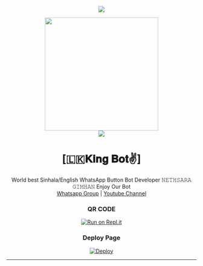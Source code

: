 


<div align="center">		
<img src= "https://camo.githubusercontent.com/71b837571c48af3aa60a73dbc9d5936aa359d78efbfa8a6743cbbbc16b80ef4d/68747470733a2f2f63646e2e646973636f72646170702e636f6d2f6174746163686d656e74732f3830353930323039333930363630383138362f3830353931333937323533353539303932322f74656e6f722e676966"/>
</p>
<div align="center">
  <img src="https://telegra.ph/file/35883180004518cb15fe9.jpg" width="300" height="300">
	<div align="center">
<img src= "https://camo.githubusercontent.com/71b837571c48af3aa60a73dbc9d5936aa359d78efbfa8a6743cbbbc16b80ef4d/68747470733a2f2f63646e2e646973636f72646170702e636f6d2f6174746163686d656e74732f3830353930323039333930363630383138362f3830353931333937323533353539303932322f74656e6f722e676966"/>
</p> 

  <h1>[🇱🇰𝐊𝐢𝐧𝐠 𝐁𝐨𝐭✌️]</h1>
</div>
<p align="center">
    World best Sinhala/English WhatsApp Button Bot Developer 𝙽𝙴𝚃𝙷𝚂𝙰𝚁𝙰 𝙶𝙸𝙼𝙷𝙰𝙽 Enjoy Our Bot
    <br>
        <a href="https://chat.whatsapp.com/FxRkE50toG4KtC8p9703PY">Whatsapp Group</a> |
        <a href="https://youtube.com/channel/UCgwWV1Cya4_gUFKYOQYQtHw">Youtube Channel</a>
    <br>
</p>
	
### QR CODE
[![Run on Repl.it](https://repl.it/badge/github/quiec/whatsasena)](https://replit.com/@Janithsadanuwan/petlhi-Qr?v=1)

### Deploy Page
[![Deploy](https://www.herokucdn.com/deploy/button.svg)](https://heroku.com/deploy?template=https://github.com/nethsaragimhan/king-bot)
</div>

----

